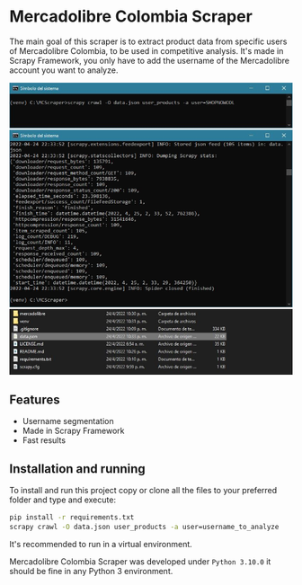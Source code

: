 # Mercadolibre Colombia Scraper
The main goal of this scraper is to extract product data from specific users of Mercadolibre Colombia, to be used in competitive analysis. It's made in Scrapy Framework, you only have to add the username of the Mercadolibre account you want to analyze.

![](screenshot01.jpg)
![](screenshot02.jpg)
![](screenshot03.jpg)

## Features
* Username segmentation
* Made in Scrapy Framework
* Fast results

## Installation and running 
To install and run this project copy or clone all the files to your preferred folder and type and execute:

```bash
pip install -r requirements.txt
scrapy crawl -O data.json user_products -a user=username_to_analyze
```
It's recommended to run in a virtual environment. 

Mercadolibre Colombia Scraper was developed under `Python 3.10.0` it should be fine in any Python 3 environment.

